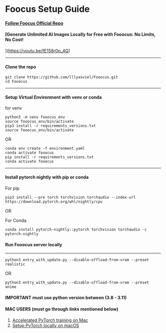 # Foocus Setup Guide

#### [Follow Foocus Official Repo](https://github.com/lllyasviel/Fooocus)

#### [Generate Unlimited AI Images Locally for Free with Fooocus: No Limits, No Cost!
](https://youtu.be/fE158r0p_4Q)

---

#### Clone the repo
```
git clone https://github.com/lllyasviel/Fooocus.git
cd Fooocus
```
---

#### Setup Virtual Environment with venv or conda

for venv
```
python3 -m venv fooocus_env
source fooocus_env/bin/activate
pip3 install -r requirements_versions.txt
source fooocus_env/bin/activate
```
OR
```
conda env create -f environment.yaml
conda activate fooocus
pip install -r requirements_versions.txt
conda activate fooocus
```
---

#### Install pytorch nightly with pip or conda

For pip
```
pip3 install --pre torch torchvision torchaudio --index-url https://download.pytorch.org/whl/nightly/cpu
```

OR

For Conda
```
conda install pytorch-nightly::pytorch torchvision torchaudio -c pytorch-nightly
```
#### Run Fooocus server locally

---
```
python3 entry_with_update.py --disable-offload-from-vram --preset realistic
```

OR

```
python3 entry_with_update.py --disable-offload-from-vram --preset anime
```

#### IMPORTANT must use python version between (3.8 - 3.11)

#### MAC USERS (must go through links mentioned below)

1. [Accelerated PyTorch training on Mac](https://developer.apple.com/metal/pytorch/)
2. [Setup PyTorch locally on macOS](https://pytorch.org/get-started/locally/)
